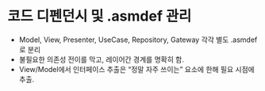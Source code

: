 # 코드 디펜던시 및 .asmdef 관리

* Model, View, Presenter, UseCase, Repository, Gateway 각각 별도 .asmdef로 분리
* 불필요한 의존성 전이를 막고, 레이어간 경계를 명확히 함.
* View/Model에서 인터페이스 추출은 “정말 자주 쓰이는” 요소에 한해 필요 시점에 추출.
